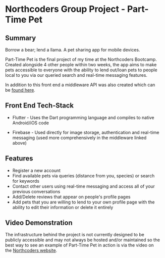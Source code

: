 # Northcoders Group Project - Part-Time Pet

## Summary

Borrow a bear; lend a llama. A pet sharing app for mobile devices.

Part-Time Pet is the final project of my time at the Northcoders Bootcamp. Created alongside 4 other people within two weeks, the app aims to make pets accessible to everyone with the ability to lend out/loan pets to people local to you via our queried search and real-time messaging features.

In addition to this front end a middleware API was also created which can be [found here](https://github.com/IanFindlay/nc-project-api).

## Front End Tech-Stack

- Flutter - Uses the Dart programming language and compiles to native Android/iOS code

- Firebase - Used directly for image storage, authentication and real-time messaging (used more comprehensively in the middleware linked above)

## Features

- Register a new account
- Find available pets via queries (distance from you, species) or search for keywords
- Contact other users using real-time messaging and access all of your previous conversations
- Add/Delete reviews that appear on people's profile pages
- Add pets that you are willing to lend to your own profile page with the ability to edit their information or delete it entirely

## Video Demonstration

The infrastructure behind the project is not currently designed to be publicly accessible and may not always be hosted and/or maintained so the best way to see an example of Part-Time Pet in action is via the video on the [Northcoders website](https://northcoders.com/projects/april-2022/part-time-pet).
